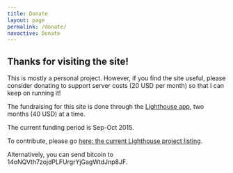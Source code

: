 ```yaml
---
title: Donate
layout: page
permalink: /donate/
navactive: Donate
---
```


## Thanks for visiting the site!

This is mostly a personal project. However, if you find the site useful, please
consider donating to support server costs (20 USD per month) so that I can keep on running it!

The fundraising for this site is done through the [Lighthouse app](https://www.vinumeris.com/lighthouse), two months (40 USD) at a time.

The current funding period is Sep-Oct 2015.

To contribute, please go [here: the current Lighthouse project listing](/).

Alternatively, you can send bitcoin to 14oNQVth7zojdPLFUrgrYjGagWtdJnp8JF.
